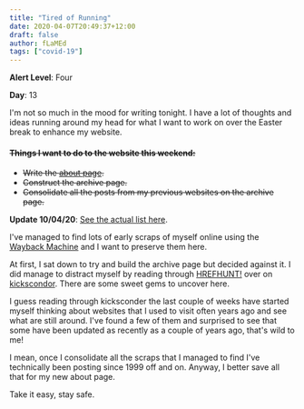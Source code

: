 ```yaml
---
title: "Tired of Running"
date: 2020-04-07T20:49:37+12:00
draft: false
author: fLaMEd
tags: ["covid-19"]
---
```


**Alert Level**: Four

**Day**: 13

I'm not so much in the mood for writing tonight. I have a lot of thoughts and ideas running around my head for what I want to work on over the Easter break to enhance my website.

#### ~~Things I want to do to the website this weekend:~~
* ~~Write the [about page](/about/).~~
* ~~Construct the archive page.~~
* ~~Consolidate all the posts from my previous websites on the archive page.~~

**Update 10/04/20**: [See the actual list here](/i-cant-wait-for-the-weekend-to-begin/).

I've managed to find lots of early scraps of myself online using the [Wayback Machine](https://web.archive.org/) and I want to preserve them here.

At first, I sat down to try and build the archive page but decided against it. I did manage to distract myself by reading through [HREFHUNT!](https://www.kickscondor.com/hrefhunt/) over on [kickscondor](https://kickscondor.com). There are some sweet gems to uncover here.

I guess reading through kicksconder the last couple of weeks have started myself thinking about websites that I used to visit often years ago and see what are still around. I've found a few of them and surprised to see that some have been updated as recently as a couple of years ago, that's wild to me!

I mean, once I consolidate all the scraps that I managed to find I've technically been posting since 1999 off and on. Anyway, I better save all that for my new about page. 

Take it easy, stay safe. 